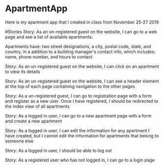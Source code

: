 # ApartmentApp
Here is my apartment app that I created in class from November 25-27 2019

#Stories
Story: As an un-registered guest on the website, I can go to a web page and see a list of available apartments.

Apartments have: two street designations, a city, postal code, state, and country, in a addition to a building manager's contact info, which includes: name, phone number, and hours to contact

Story: As an un-registered guest on the website, I can click on an apartment to view its details

Story: As an un-registered guest on the website, I can see a header element at the top of each page containing navigation to the other pages

Story: As a un-registered guest, I can go to registration page with a form and register as a new user. Once I have registered, I should be redirected to the index view of all apartments

Story: As a logged in user, I can go to a new apartment page with a form and create a new apartment

Story: As a logged in user, I can edit the information for any apartment I have created, but I cannot edit the information for apartments that belong to someone else

Story: As a logged in user, I should be able to log out

Story: As a registered user who has not logged in, I can go to a login page
